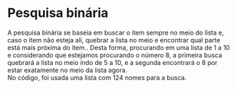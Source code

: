 # Pesquisa binária

A pesquisa binária se baseia em buscar o item sempre no meio do lista e, caso o item não esteja ali, quebrar a lista no meio e encontrar qual parte está mais próxima do item.. Desta forma, procurando em uma lista de 1 a 10 e considerando que estejamos procurando o número 8, a primeira busca quebrará a lista no meio indo de 5 a 10, e a segunda encontrará o 8 por estar exatamente no meio da lista agora.
</br> No código, foi usada uma lista com 124 nomes para a busca.
